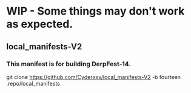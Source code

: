 # WIP - Some things may don't work as expected.

## local_manifests-V2

### This manifest is for building DerpFest-14.

git clone https://github.com/Cyderxxv/local_manifests-V2 -b fourteen .repo/local_manifests
